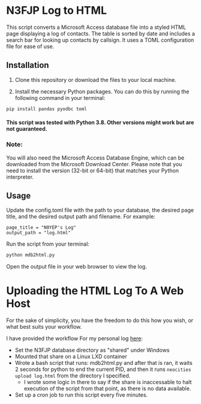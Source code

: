 # N3FJP Log to HTML

This script converts a Microsoft Access database file into a styled HTML page displaying a log of contacts. The table is sorted by date and includes a search bar for looking up contacts by callsign. It uses a TOML configuration file for ease of use.

## Installation

1. Clone this repository or download the files to your local machine.

2. Install the necessary Python packages. You can do this by running the following command in your terminal:

```bash
pip install pandas pyodbc toml
```

#### This script was tested with Python 3.8. Other versions might work but are not guaranteed.

### Note:
You will also need the Microsoft Access Database Engine, which can be downloaded from the Microsoft Download Center. Please note that you need to install the version (32-bit or 64-bit) that matches your Python interpreter.

## Usage

Update the config.toml file with the path to your database, the desired page title, and the desired output path and filename. For example:

```database_path = "C:\\Users\\c\\Documents\\Affirmatech\\N3FJP Software\\ACLog\\LogData.mdb"
page_title = "N0YEP's Log"
output_path = "log.html"
```

Run the script from your terminal:
```bash
python mdb2html.py
```

Open the output file in your web browser to view the log.

# Uploading the HTML Log To A Web Host
For the sake of simplicity, you have the freedom to do this how you wish, or what best suits your workflow. 

I have provided the workflow For my personal log [here](https://cameronheard.com/log):
- Set the N3FJP database directory as "shared" under Windows
- Mounted that share on a Linux LXD container
- Wrote a bash script that runs: mdb2html.py and after that is ran, it waits 2 seconds for python to end the current PID, and then it runs `neocities upload log.html` from the directory I specified. 
    - I wrote some logic in there to say if the share is inaccessable to halt execution of the script from that point, as there is no data available. 
- Set up a cron job to run this script every five minutes. 
